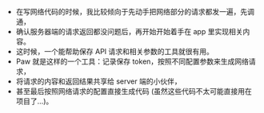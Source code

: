 * 在写网络代码的时候，我比较倾向于先动手把网络部分的请求都发一遍，先调通，
* 确认服务器端的请求返回都没问题后，再开始开始着手在 app 里实现相关内容。
* 这时候，一个能帮助保存 API 请求和相关参数的工具就很有用。
* Paw 就是这样的一个工具：记录保存 token，按照不同配置参数来生成网络请求，
* 将请求的内容和返回结果共享给 server 端的小伙伴，
* 甚至最后按照网络请求的配置直接生成代码 (虽然这些代码不太可能直接用在项目了…)。
